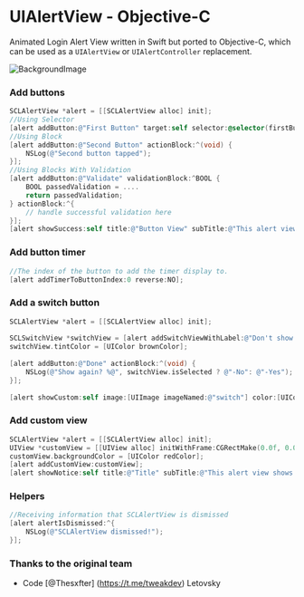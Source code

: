 # UIAlertView - Objective-C

Animated Login Alert View written in Swift but ported to Objective-C, which can be used as a `UIAlertView` or `UIAlertController` replacement.

![BackgroundImage](https://i.ibb.co/wzqjwCB/9-FC77-F02-20-A1-45-DB-AD1-C-5-D52-A8-F480-B6.jpg)

### Add buttons
```Objective-C
SCLAlertView *alert = [[SCLAlertView alloc] init];
//Using Selector
[alert addButton:@"First Button" target:self selector:@selector(firstButton)];
//Using Block
[alert addButton:@"Second Button" actionBlock:^(void) {
    NSLog(@"Second button tapped");
}];
//Using Blocks With Validation
[alert addButton:@"Validate" validationBlock:^BOOL {
    BOOL passedValidation = ....
    return passedValidation;
} actionBlock:^{
    // handle successful validation here
}];
[alert showSuccess:self title:@"Button View" subTitle:@"This alert view has buttons" closeButtonTitle:@"Done" duration:0.0f];
```

### Add button timer
```Objective-C
//The index of the button to add the timer display to.
[alert addTimerToButtonIndex:0 reverse:NO];
```


### Add a switch button
```Objective-C
SCLAlertView *alert = [[SCLAlertView alloc] init];
    
SCLSwitchView *switchView = [alert addSwitchViewWithLabel:@"Don't show again".uppercaseString];
switchView.tintColor = [UIColor brownColor];
    
[alert addButton:@"Done" actionBlock:^(void) {
    NSLog(@"Show again? %@", switchView.isSelected ? @"-No": @"-Yes");
}];
    
[alert showCustom:self image:[UIImage imageNamed:@"switch"] color:[UIColor brownColor] title:kInfoTitle subTitle:kSubtitle closeButtonTitle:nil duration:0.0f];
```

### Add custom view
```Objective-C
SCLAlertView *alert = [[SCLAlertView alloc] init];
UIView *customView = [[UIView alloc] initWithFrame:CGRectMake(0.0f, 0.0f, 215.0f, 80.0f)];
customView.backgroundColor = [UIColor redColor];
[alert addCustomView:customView];
[alert showNotice:self title:@"Title" subTitle:@"This alert view shows a custom view" closeButtonTitle:@"Done" duration:0.0f];
```


### Helpers
```Objective-C
//Receiving information that SCLAlertView is dismissed
[alert alertIsDismissed:^{
    NSLog(@"SCLAlertView dismissed!");
}];
```


### Thanks to the original team
- Code [@Thesxfter] (https://t.me/tweakdev) Letovsky
